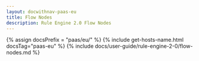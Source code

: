```yaml
---
layout: docwithnav-paas-eu
title: Flow Nodes
description: Rule Engine 2.0 Flow Nodes
---
```


{% assign docsPrefix = "paas/eu/" %}
{% include get-hosts-name.html docsTag="paas-eu" %}
{% include docs/user-guide/rule-engine-2-0/flow-nodes.md %}

